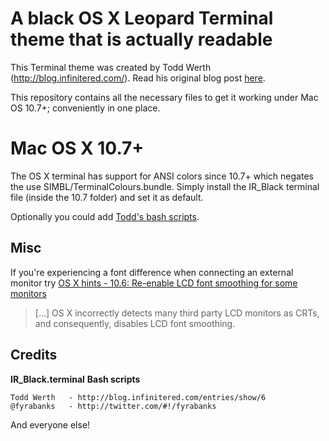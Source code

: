 # A black OS X Leopard Terminal theme that is actually readable

This Terminal theme was created by Todd Werth (http://blog.infinitered.com/). Read his original blog post [here](http://blog.infinitered.com/entries/show/6). 

This repository contains all the necessary files to get it working under Mac OS 10.7+; conveniently in one place.

# Mac OS X 10.7+

The OS X terminal has support for ANSI colors since 10.7+ which negates the use SIMBL/TerminalColours.bundle. Simply install the IR_Black terminal file (inside the 10.7 folder) and set it as default.

Optionally you could add [Todd's bash scripts](http://github.com/twerth/dotfiles).

## Misc

If you're experiencing a font difference when connecting an external monitor try [OS X hints - 10.6: Re-enable LCD font smoothing for some monitors](http://hints.macworld.com/article.php?story=20090828224632809&query=mar)

> [...] OS X incorrectly detects many third party LCD monitors as CRTs, and consequently, disables LCD font smoothing.

## Credits

**IR_Black.terminal**
**Bash scripts**

	Todd Werth   - http://blog.infinitered.com/entries/show/6
	@fyrabanks   - http://twitter.com/#!/fyrabanks

And everyone else!
